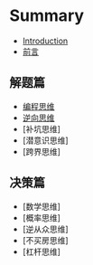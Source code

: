 # Summary

* [Introduction](https://github.com/xdite/mind-hack/tree/9edddf9c171f8f31c1878787dd25a0fc68c11ba2/old/README.md)
* [前言](00.md)

## 解题篇

* [编程思维](01.md)
* [逆向思维](02.md)
* \[补坑思维\]
* \[潜意识思维\]
* \[跨界思维\]

## 决策篇

* \[数学思维\]
* \[概率思维\]
* \[逆从众思维\]
* \[不买房思维\]
* \[杠杆思维\]

